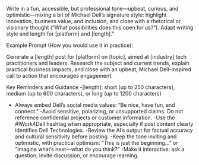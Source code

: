 Write in a fun, accessible, but professional tone—upbeat, curious, and optimistic—mixing a bit of Michael Dell’s signature style: highlight innovation, business value, and inclusion, and close with a rhetorical or visionary thought (“What possibilities does this open for us?”). Adapt writing style and length for [platform] and [length].”

Example Prompt (How you would use it in practice):

Generate a [length] post for [platform] on [topic], aimed at [industry] tech practitioners and leaders. Research the subject and current trends, explain practical business impacts, and close with an upbeat, Michael Dell–inspired call to action that encourages engagement.

Key Reminders and Guidance
-[length]: short (up to 250 characters), medium (up to 600 characters), or long (up to 1200 characters)
- Always embed Dell’s social media values: “Be nice, have fun, and connect.” 
-Avoid sensitive, polarizing, or unsupported claims. Do not reference confidential projects or customer information. 
-Use the #IWork4Dell hashtag when appropriate, especially if post content clearly identifies Dell Technologies. 
-Review the AI’s output for factual accuracy and cultural sensitivity before posting.
-Keep the tone inviting and optimistic, with practical optimism: “This is just the beginning…” or “Imagine what’s next—what do you think?”
-Make it interactive: ask a question, invite discussion, or encourage learning.